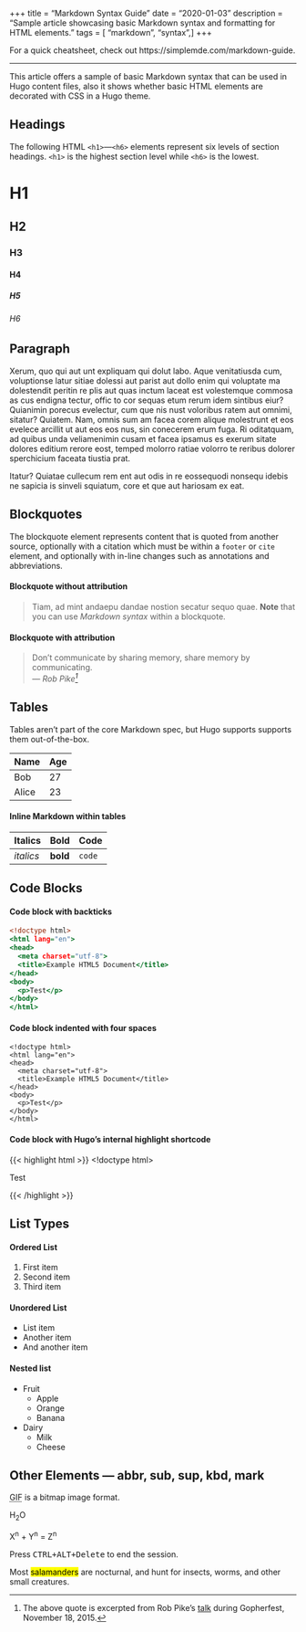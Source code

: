 <!DOCTYPE html>
<html xmlns="http://www.w3.org/1999/xhtml" lang="" xml:lang="">
<head>
  <meta charset="utf-8" />
  <meta name="generator" content="pandoc" />
  <meta name="viewport" content="width=device-width, initial-scale=1.0, user-scalable=yes" />
  <title>markdown-syntax</title>
  <style>
    code{white-space: pre-wrap;}
    span.smallcaps{font-variant: small-caps;}
    div.columns{display: flex; gap: min(4vw, 1.5em);}
    div.column{flex: auto; overflow-x: auto;}
    div.hanging-indent{margin-left: 1.5em; text-indent: -1.5em;}
    ul.task-list{list-style: none;}
    ul.task-list li input[type="checkbox"] {
      width: 0.8em;
      margin: 0 0.8em 0.2em -1.6em;
      vertical-align: middle;
    }
    .display.math{display: block; text-align: center; margin: 0.5rem auto;}
    /* CSS for syntax highlighting */
    pre > code.sourceCode { white-space: pre; position: relative; }
    pre > code.sourceCode > span { display: inline-block; line-height: 1.25; }
    pre > code.sourceCode > span:empty { height: 1.2em; }
    .sourceCode { overflow: visible; }
    code.sourceCode > span { color: inherit; text-decoration: inherit; }
    div.sourceCode { margin: 1em 0; }
    pre.sourceCode { margin: 0; }
    @media screen {
    div.sourceCode { overflow: auto; }
    }
    @media print {
    pre > code.sourceCode { white-space: pre-wrap; }
    pre > code.sourceCode > span { text-indent: -5em; padding-left: 5em; }
    }
    pre.numberSource code
      { counter-reset: source-line 0; }
    pre.numberSource code > span
      { position: relative; left: -4em; counter-increment: source-line; }
    pre.numberSource code > span > a:first-child::before
      { content: counter(source-line);
        position: relative; left: -1em; text-align: right; vertical-align: baseline;
        border: none; display: inline-block;
        -webkit-touch-callout: none; -webkit-user-select: none;
        -khtml-user-select: none; -moz-user-select: none;
        -ms-user-select: none; user-select: none;
        padding: 0 4px; width: 4em;
        color: #aaaaaa;
      }
    pre.numberSource { margin-left: 3em; border-left: 1px solid #aaaaaa;  padding-left: 4px; }
    div.sourceCode
      {   }
    @media screen {
    pre > code.sourceCode > span > a:first-child::before { text-decoration: underline; }
    }
    code span.al { color: #ff0000; font-weight: bold; } /* Alert */
    code span.an { color: #60a0b0; font-weight: bold; font-style: italic; } /* Annotation */
    code span.at { color: #7d9029; } /* Attribute */
    code span.bn { color: #40a070; } /* BaseN */
    code span.bu { color: #008000; } /* BuiltIn */
    code span.cf { color: #007020; font-weight: bold; } /* ControlFlow */
    code span.ch { color: #4070a0; } /* Char */
    code span.cn { color: #880000; } /* Constant */
    code span.co { color: #60a0b0; font-style: italic; } /* Comment */
    code span.cv { color: #60a0b0; font-weight: bold; font-style: italic; } /* CommentVar */
    code span.do { color: #ba2121; font-style: italic; } /* Documentation */
    code span.dt { color: #902000; } /* DataType */
    code span.dv { color: #40a070; } /* DecVal */
    code span.er { color: #ff0000; font-weight: bold; } /* Error */
    code span.ex { } /* Extension */
    code span.fl { color: #40a070; } /* Float */
    code span.fu { color: #06287e; } /* Function */
    code span.im { color: #008000; font-weight: bold; } /* Import */
    code span.in { color: #60a0b0; font-weight: bold; font-style: italic; } /* Information */
    code span.kw { color: #007020; font-weight: bold; } /* Keyword */
    code span.op { color: #666666; } /* Operator */
    code span.ot { color: #007020; } /* Other */
    code span.pp { color: #bc7a00; } /* Preprocessor */
    code span.sc { color: #4070a0; } /* SpecialChar */
    code span.ss { color: #bb6688; } /* SpecialString */
    code span.st { color: #4070a0; } /* String */
    code span.va { color: #19177c; } /* Variable */
    code span.vs { color: #4070a0; } /* VerbatimString */
    code span.wa { color: #60a0b0; font-weight: bold; font-style: italic; } /* Warning */
  </style>
  <link rel="stylesheet" href="pandoc.css" />
  <!--[if lt IE 9]>
    <script src="//cdnjs.cloudflare.com/ajax/libs/html5shiv/3.7.3/html5shiv-printshiv.min.js"></script>
  <![endif]-->
</head>
<body>
<p>+++ title = “Markdown Syntax Guide” date = “2020-01-03” description =
“Sample article showcasing basic Markdown syntax and formatting for HTML
elements.” tags = [ “markdown”, “syntax”,] +++</p>
<p>For a quick cheatsheet, check out
https://simplemde.com/markdown-guide.</p>
<hr />
<p>This article offers a sample of basic Markdown syntax that can be
used in Hugo content files, also it shows whether basic HTML elements
are decorated with CSS in a Hugo theme. <!--more--></p>
<h2 id="headings">Headings</h2>
<p>The following HTML <code>&lt;h1&gt;</code>—<code>&lt;h6&gt;</code>
elements represent six levels of section headings.
<code>&lt;h1&gt;</code> is the highest section level while
<code>&lt;h6&gt;</code> is the lowest.</p>
<h1 id="h1">H1</h1>
<h2 id="h2">H2</h2>
<h3 id="h3">H3</h3>
<h4 id="h4">H4</h4>
<h5 id="h5">H5</h5>
<h6 id="h6">H6</h6>
<h2 id="paragraph">Paragraph</h2>
<p>Xerum, quo qui aut unt expliquam qui dolut labo. Aque venitatiusda
cum, voluptionse latur sitiae dolessi aut parist aut dollo enim qui
voluptate ma dolestendit peritin re plis aut quas inctum laceat est
volestemque commosa as cus endigna tectur, offic to cor sequas etum
rerum idem sintibus eiur? Quianimin porecus evelectur, cum que nis nust
voloribus ratem aut omnimi, sitatur? Quiatem. Nam, omnis sum am facea
corem alique molestrunt et eos evelece arcillit ut aut eos eos nus, sin
conecerem erum fuga. Ri oditatquam, ad quibus unda veliamenimin cusam et
facea ipsamus es exerum sitate dolores editium rerore eost, temped
molorro ratiae volorro te reribus dolorer sperchicium faceata tiustia
prat.</p>
<p>Itatur? Quiatae cullecum rem ent aut odis in re eossequodi nonsequ
idebis ne sapicia is sinveli squiatum, core et que aut hariosam ex
eat.</p>
<h2 id="blockquotes">Blockquotes</h2>
<p>The blockquote element represents content that is quoted from another
source, optionally with a citation which must be within a
<code>footer</code> or <code>cite</code> element, and optionally with
in-line changes such as annotations and abbreviations.</p>
<h4 id="blockquote-without-attribution">Blockquote without
attribution</h4>
<blockquote>
<p>Tiam, ad mint andaepu dandae nostion secatur sequo quae.
<strong>Note</strong> that you can use <em>Markdown syntax</em> within a
blockquote.</p>
</blockquote>
<h4 id="blockquote-with-attribution">Blockquote with attribution</h4>
<blockquote>
<p>Don’t communicate by sharing memory, share memory by
communicating.<br> — <cite>Rob Pike<a href="#fn1" class="footnote-ref"
id="fnref1" role="doc-noteref"><sup>1</sup></a></cite></p>
</blockquote>
<h2 id="tables">Tables</h2>
<p>Tables aren’t part of the core Markdown spec, but Hugo supports
supports them out-of-the-box.</p>
<table>
<thead>
<tr class="header">
<th>Name</th>
<th>Age</th>
</tr>
</thead>
<tbody>
<tr class="odd">
<td>Bob</td>
<td>27</td>
</tr>
<tr class="even">
<td>Alice</td>
<td>23</td>
</tr>
</tbody>
</table>
<h4 id="inline-markdown-within-tables">Inline Markdown within
tables</h4>
<table>
<thead>
<tr class="header">
<th>Italics</th>
<th>Bold</th>
<th>Code</th>
</tr>
</thead>
<tbody>
<tr class="odd">
<td><em>italics</em></td>
<td><strong>bold</strong></td>
<td><code>code</code></td>
</tr>
</tbody>
</table>
<h2 id="code-blocks">Code Blocks</h2>
<h4 id="code-block-with-backticks">Code block with backticks</h4>
<div class="sourceCode" id="cb1"><pre
class="sourceCode html"><code class="sourceCode html"><span id="cb1-1"><a href="#cb1-1" aria-hidden="true" tabindex="-1"></a><span class="dt">&lt;!doctype </span>html<span class="dt">&gt;</span></span>
<span id="cb1-2"><a href="#cb1-2" aria-hidden="true" tabindex="-1"></a><span class="kw">&lt;html</span> <span class="er">lang</span><span class="ot">=</span><span class="st">&quot;en&quot;</span><span class="kw">&gt;</span></span>
<span id="cb1-3"><a href="#cb1-3" aria-hidden="true" tabindex="-1"></a><span class="kw">&lt;head&gt;</span></span>
<span id="cb1-4"><a href="#cb1-4" aria-hidden="true" tabindex="-1"></a>  <span class="kw">&lt;meta</span> <span class="er">charset</span><span class="ot">=</span><span class="st">&quot;utf-8&quot;</span><span class="kw">&gt;</span></span>
<span id="cb1-5"><a href="#cb1-5" aria-hidden="true" tabindex="-1"></a>  <span class="kw">&lt;title&gt;</span>Example HTML5 Document<span class="kw">&lt;/title&gt;</span></span>
<span id="cb1-6"><a href="#cb1-6" aria-hidden="true" tabindex="-1"></a><span class="kw">&lt;/head&gt;</span></span>
<span id="cb1-7"><a href="#cb1-7" aria-hidden="true" tabindex="-1"></a><span class="kw">&lt;body&gt;</span></span>
<span id="cb1-8"><a href="#cb1-8" aria-hidden="true" tabindex="-1"></a>  <span class="kw">&lt;p&gt;</span>Test<span class="kw">&lt;/p&gt;</span></span>
<span id="cb1-9"><a href="#cb1-9" aria-hidden="true" tabindex="-1"></a><span class="kw">&lt;/body&gt;</span></span>
<span id="cb1-10"><a href="#cb1-10" aria-hidden="true" tabindex="-1"></a><span class="kw">&lt;/html&gt;</span></span></code></pre></div>
<h4 id="code-block-indented-with-four-spaces">Code block indented with
four spaces</h4>
<pre><code>&lt;!doctype html&gt;
&lt;html lang=&quot;en&quot;&gt;
&lt;head&gt;
  &lt;meta charset=&quot;utf-8&quot;&gt;
  &lt;title&gt;Example HTML5 Document&lt;/title&gt;
&lt;/head&gt;
&lt;body&gt;
  &lt;p&gt;Test&lt;/p&gt;
&lt;/body&gt;
&lt;/html&gt;</code></pre>
<h4 id="code-block-with-hugos-internal-highlight-shortcode">Code block
with Hugo’s internal highlight shortcode</h4>
{{&lt; highlight html &gt;}} &lt;!doctype html&gt;
<html lang="en">
<head>
<meta charset="utf-8">
<title>
Example HTML5 Document
</title>
</head>
<body>
<p>
Test
</p>
</body>
</html>
<p>{{&lt; /highlight &gt;}}</p>
<h2 id="list-types">List Types</h2>
<h4 id="ordered-list">Ordered List</h4>
<ol type="1">
<li>First item</li>
<li>Second item</li>
<li>Third item</li>
</ol>
<h4 id="unordered-list">Unordered List</h4>
<ul>
<li>List item</li>
<li>Another item</li>
<li>And another item</li>
</ul>
<h4 id="nested-list">Nested list</h4>
<ul>
<li>Fruit
<ul>
<li>Apple</li>
<li>Orange</li>
<li>Banana</li>
</ul></li>
<li>Dairy
<ul>
<li>Milk</li>
<li>Cheese</li>
</ul></li>
</ul>
<h2 id="other-elements-abbr-sub-sup-kbd-mark">Other Elements — abbr,
sub, sup, kbd, mark</h2>
<p><abbr title="Graphics Interchange Format">GIF</abbr> is a bitmap
image format.</p>
<p>H<sub>2</sub>O</p>
<p>X<sup>n</sup> + Y<sup>n</sup> = Z<sup>n</sup></p>
<p>Press <kbd><kbd>CTRL</kbd>+<kbd>ALT</kbd>+<kbd>Delete</kbd></kbd> to
end the session.</p>
<p>Most <mark>salamanders</mark> are nocturnal, and hunt for insects,
worms, and other small creatures.</p>
<aside id="footnotes" class="footnotes footnotes-end-of-document"
role="doc-endnotes">
<hr />
<ol>
<li id="fn1"><p>The above quote is excerpted from Rob Pike’s <a
href="https://www.youtube.com/watch?v=PAAkCSZUG1c">talk</a> during
Gopherfest, November 18, 2015.<a href="#fnref1" class="footnote-back"
role="doc-backlink">↩︎</a></p></li>
</ol>
</aside>
</body>
</html>
